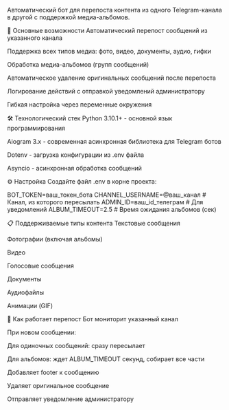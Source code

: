 Автоматический бот для перепоста контента из одного Telegram-канала в другой с поддержкой медиа-альбомов.

📌 Основные возможности
Автоматический перепост сообщений из указанного канала

Поддержка всех типов медиа: фото, видео, документы, аудио, гифки

Обработка медиа-альбомов (групп сообщений)

Автоматическое удаление оригинальных сообщений после перепоста

Логирование действий с отправкой уведомлений администратору

Гибкая настройка через переменные окружения

🛠 Технологический стек
Python 3.10.1+ - основной язык программирования

Aiogram 3.x - современная асинхронная библиотека для Telegram ботов

Dotenv - загрузка конфигурации из .env файла

Asyncio - асинхронная обработка сообщений

⚙️ Настройка
Создайте файл .env в корне проекта:

BOT_TOKEN=ваш_токен_бота
CHANNEL_USERNAME=@ваш_канал  # Канал, из которого пересылать
ADMIN_ID=ваш_id_телеграм     # Для уведомлений
ALBUM_TIMEOUT=2.5            # Время ожидания альбомов (сек)

📋 Поддерживаемые типы контента
Текстовые сообщения

Фотографии (включая альбомы)

Видео

Голосовые сообщения

Документы

Аудиофайлы

Анимации (GIF)

🔄 Как работает перепост
Бот мониторит указанный канал

При новом сообщении:

Для одиночных сообщений: сразу пересылает

Для альбомов: ждет ALBUM_TIMEOUT секунд, собирает все части

Добавляет footer к сообщению

Удаляет оригинальное сообщение

Отправляет уведомление администратору
